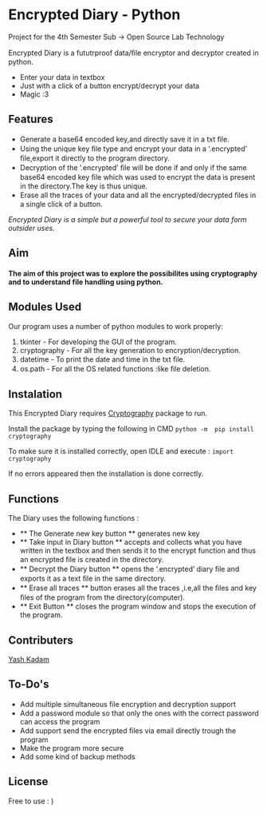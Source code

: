 # Encrypted Diary - Python
Project for the 4th Semester Sub -> Open Source Lab Technology

Encrypted	Diary	is	a	fututrproof	data/ﬁle encryptor	and	decryptor created	in	python.

- Enter your data in textbox
- Just	with	a	click	of	a	button	encrypt/decrypt	your	data
- Magic :3

## Features
- Generate	a	base64	encoded	key,and	directly	save	it	in	a	txt	ﬁle.
- Using	the	unique	key	ﬁle	type	and	encrypt	your	data	in	a ‘.encrypted’	ﬁle,export	it	directly	to	the	program	directory.
- Decryption	of	the	‘.encrypted’	ﬁle	will	be	done	if	and	only	if	the same	base64	encoded	key	ﬁle	which	was	used	to	encrypt	the data	is	present	in	the	directory.The	key	is	thus	unique. 
- Erase	all	the	traces	of	your	data	and	all	the	encrypted/decrypted ﬁles	in	a	single	click	of	a	button.

_Encrypted	Diary	is	a	simple	but	a	powerful	tool	to	secure	your	data	form outsider	uses._

## Aim

#### The aim of this project was to explore the possibilites using cryptography and to understand file handling using python.


## Modules Used
Our	program	uses	a	number	of	python	modules	to	work	properly:

1. tkinter	-	For	developing	the	GUI	of	the	program. 
1. cryptography	-	For	all	the	key	generation	to encryption/decryption.
1. datetime	-	To	print	the	date	and	time	in	the	txt	ﬁle. 
1. os.path	-	For	all	the	OS	related	functions	:like	ﬁle	deletion.

## Instalation 

This Encrypted Diary requires [Cryptography](https://cryptography.io/en/latest/) package to run.

Install the package by typing the following in CMD
`python	-m	pip	install	cryptography`

To make sure it is installed correctly, open IDLE and execute :
`import cryptography`

If no errors appeared then the installation is done correctly.

## Functions

The Diary uses the following functions :

- ** The	Generate	new	key	button **	generates	new	key
- ** Take input in Diary button ** accepts	and	collects	what	you have	written	in	the	textbox	and	then	sends	it	to	the	encrypt function	and	thus	an	encrypted	ﬁle	is	created	in	the	directory. 
- ** Decrypt the Diary button ** opens	the	‘.encrypted’	diary	ﬁle and	exports	it	as	a	text	ﬁle	in	the	same	directory.
- ** Erase all traces ** button	erases	all	the	traces	,i.e,all	the	ﬁles and	key	ﬁles	of	the	program	from	the	directory(computer). 
- ** Exit Button ** closes	the	program	window	and	stops	the execution	of	the	program. 

## Contributers 
[Yash Kadam](https://github.com/reziorr)

## To-Do's

- Add	multiple	simultaneous	ﬁle	encryption	and	decryption support 
- Add	a	password	module	so	that	only	the	ones	with	the	correct password	can	access	the	program 
- Add	support	send	the	encrypted	ﬁles	via	email	directly	trough the	program 
- Make	the	program	more	secure 
- Add	some	kind	of	backup	methods 

## License 

Free to use : )
